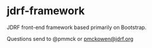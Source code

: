 jdrf-framework
==============

JDRF front-end framework based primarily on Bootstrap.

Questions send to @pmmck or pmckowen@jdrf.org
